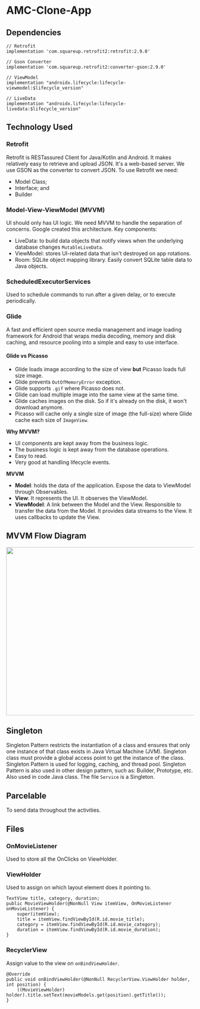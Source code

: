# AMC-Clone-App

## Dependencies
```
// Retrofit
implementation 'com.squareup.retrofit2:retrofit:2.9.0'

// Gson Converter
implementation 'com.squareup.retrofit2:converter-gson:2.9.0'

// ViewModel
implementation "androidx.lifecycle:lifecycle-viewmodel:$lifecycle_version"

// LiveData
implementation "androidx.lifecycle:lifecycle-livedata:$lifecycle_version"
```

## Technology Used
### Retrofit
Retrofit is RESTassured Client for Java/Kotlin and Android. It makes relatively easy to retrieve and upload JSON. It's a web-based server.
We use GSON as the converter to convert JSON.
To use Retrofit we need:
* Model Class;
* Interface; and
* Builder
### Model-View-ViewModel (MVVM)
UI should only has UI logic. We need MVVM to handle the separation of concerns. Google created this architecture.
Key components:
* LiveData: to build data objects that notify views when the underlying database changes `MutableLiveData`.
* ViewModel: stores UI-related data that isn't destroyed on app rotations.
* Room: SQLite object mapping library. Easily convert SQLite table data to Java objects.
### ScheduledExecutorServices
Used to schedule commands to run after a given delay, or to execute periodically.
### Glide
A fast and efficient open source media management and image loading framework for Android that wraps media decoding, memory and disk caching, and resource pooling into a simple and easy to use interface.
#### Glide vs Picasso
* Glide loads image according to the size of view **but** Picasso loads full size image.
* Glide prevents `OutOfMemoryError` exception.
* Glide supports `.gif` where Picasso does not.
* Glide can load multiple image into the same view at the same time.
* Glide caches images on the disk. So if it's already on the disk, it won't download anymore.
* Picasso will cache only a single size of image (the full-size) where Glide cache each size of `ImageView`.

**Why MVVM?**
* UI components are kept away from the business logic.
* The business logic is kept away from the database operations.
* Easy to read.
* Very good at handling lifecycle events.

**MVVM**
* **Model**: holds the data of the application. Expose the data to ViewModel through Observables.
* **View**: It represents the UI. It observes the ViewModel.
* **ViewModel**: A link between the Model and the View. Responsible to transfer the data from the Model. It provides data streams to the View. It uses callbacks to update the View.

## MVVM Flow Diagram
<img src="https://i.imgur.com/bI1InDn.png" width="700px" height="450px">

## Singleton
Singleton Pattern restricts the instantiation of a class and ensures that only one instance of that class exists in Java Virtual Machine (JVM). Singleton class must provide a global access point to get the instance of the class. Singleton Pattern is used for logging, caching, and thread pool. Singleton Pattern is also used in other design pattern, such as: Builder, Prototype, etc. Also used in code Java class.
The file `Service` is a Singleton.

## Parcelable
To send data throughout the activities.

## Files
### OnMovieListener
Used to store all the OnClicks on ViewHolder.
### ViewHolder
Used to assign on which layout element does it pointing to.
```
TextView title, category, duration;
public MovieViewHolder(@NonNull View itemView, OnMovieListener onMovieListener) {
    super(itemView);
    title = itemView.findViewById(R.id.movie_title);
    category = itemView.findViewById(R.id.movie_category);
    duration = itemView.findViewById(R.id.movie_duration);
}
```
### RecyclerView
Assign value to the view on `onBindViewHolder`.
```
@Override
public void onBindViewHolder(@NonNull RecyclerView.ViewHolder holder, int position) {
    ((MovieViewHolder) holder).title.setText(movieModels.get(position).getTitle());
}
```


